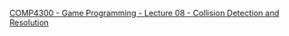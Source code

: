 [COMP4300 - Game Programming - Lecture 08 - Collision Detection and Resolution](https://youtu.be/nQnELmUIVFk?si=EwrHY58oEUIbqdI4)
